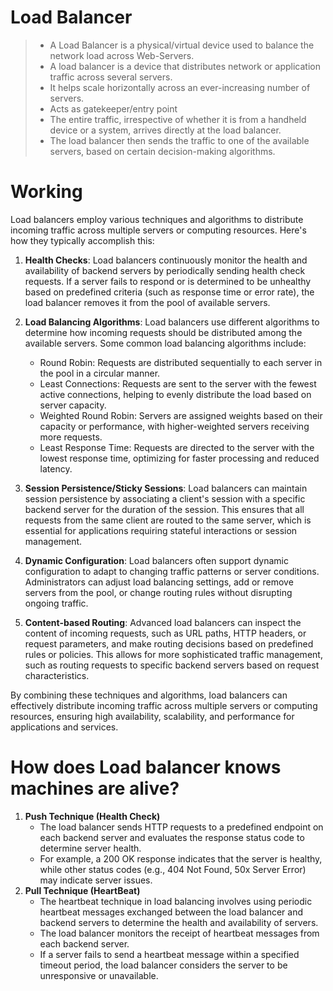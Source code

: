 # Load Balancer
>- A Load Balancer is a physical/virtual device used to balance the network load across Web-Servers.
>- A load balancer is a device that distributes network or application traffic across several servers. 
>- It helps scale horizontally across an ever-increasing number of servers.
>- Acts as gatekeeper/entry point
>- The entire traffic, irrespective of whether it is from a handheld device or a system, arrives directly at the load balancer. 
>- The load balancer then sends the traffic to one of the available servers, based on certain decision-making algorithms.

# Working
Load balancers employ various techniques and algorithms to distribute incoming traffic across multiple servers or computing resources. Here's how they typically accomplish this:

1. **Health Checks**: Load balancers continuously monitor the health and availability of backend servers by periodically sending health check requests. If a server fails to respond or is determined to be unhealthy based on predefined criteria (such as response time or error rate), the load balancer removes it from the pool of available servers.

2. **Load Balancing Algorithms**: Load balancers use different algorithms to determine how incoming requests should be distributed among the available servers. Some common load balancing algorithms include:

    - Round Robin: Requests are distributed sequentially to each server in the pool in a circular manner.
    - Least Connections: Requests are sent to the server with the fewest active connections, helping to evenly distribute the load based on server capacity.
    - Weighted Round Robin: Servers are assigned weights based on their capacity or performance, with higher-weighted servers receiving more requests.
    - Least Response Time: Requests are directed to the server with the lowest response time, optimizing for faster processing and reduced latency.

3. **Session Persistence/Sticky Sessions**: Load balancers can maintain session persistence by associating a client's session with a specific backend server for the duration of the session. This ensures that all requests from the same client are routed to the same server, which is essential for applications requiring stateful interactions or session management.

4. **Dynamic Configuration**: Load balancers often support dynamic configuration to adapt to changing traffic patterns or server conditions. Administrators can adjust load balancing settings, add or remove servers from the pool, or change routing rules without disrupting ongoing traffic.

5. **Content-based Routing**: Advanced load balancers can inspect the content of incoming requests, such as URL paths, HTTP headers, or request parameters, and make routing decisions based on predefined rules or policies. This allows for more sophisticated traffic management, such as routing requests to specific backend servers based on request characteristics.

By combining these techniques and algorithms, load balancers can effectively distribute incoming traffic across multiple servers or computing resources, ensuring high availability, scalability, and performance for applications and services.

# How does Load balancer knows  machines are alive?
1. **Push Technique (Health Check)** 
   - The load balancer sends HTTP requests to a predefined endpoint on each backend server and evaluates the response status code to determine server health.
   - For example, a 200 OK response indicates that the server is healthy, while other status codes (e.g., 404 Not Found, 50x Server Error) may indicate server issues.
2. **Pull Technique (HeartBeat)** 
   - The heartbeat technique in load balancing involves using periodic heartbeat messages exchanged between the load balancer and backend servers to determine the health and availability of servers.
   - The load balancer monitors the receipt of heartbeat messages from each backend server. 
   - If a server fails to send a heartbeat message within a specified timeout period, the load balancer considers the server to be unresponsive or unavailable.

